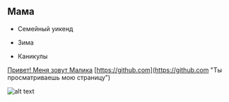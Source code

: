 ## Мама
* Семейный уикенд
- Зима
+ Каникулы

[Привет! Меня зовут Малика](github.com)
[https://github.com](https://github.com "Ты просматриваешь мою страницу")

![alt text](https://img.fonwall.ru/o/68/tigr-hischnik-morda-lapyi.jpg "Комм")
